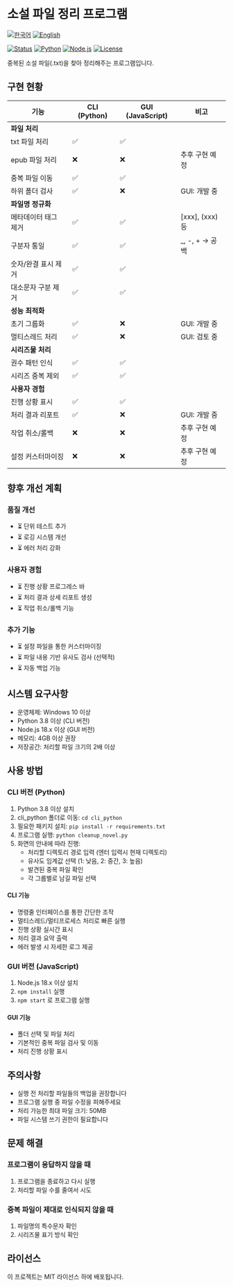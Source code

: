 # 소설 파일 정리 프로그램

[![한국어](https://img.shields.io/badge/언어-한국어-blue.svg)](README.md)
[![English](https://img.shields.io/badge/Language-English-blue.svg)](README_EN.md)

[![Status](https://img.shields.io/badge/상태-개발완료-green)](README.md)
[![Python](https://img.shields.io/badge/Python-3.8+-blue)](https://www.python.org/)
[![Node.js](https://img.shields.io/badge/Node.js-18.x-green)](https://nodejs.org/)
[![License](https://img.shields.io/badge/License-MIT-lightgrey)](LICENSE)

중복된 소설 파일(.txt)을 찾아 정리해주는 프로그램입니다.

## 구현 현황

| 기능 | CLI (Python) | GUI (JavaScript) | 비고 |
|------|-------------|-----------------|------|
| **파일 처리** |
| txt 파일 처리 | ✅ | ✅ | |
| epub 파일 처리 | ❌ | ❌ | 추후 구현 예정 |
| 중복 파일 이동 | ✅ | ✅ | |
| 하위 폴더 검사 | ✅ | ❌ | GUI: 개발 중 |
| **파일명 정규화** |
| 메타데이터 태그 제거 | ✅ | ✅ | [xxx], (xxx) 등 |
| 구분자 통일 | ✅ | ✅ | _, -, + → 공백 |
| 숫자/완결 표시 제거 | ✅ | ✅ | |
| 대소문자 구분 제거 | ✅ | ✅ | |
| **성능 최적화** |
| 초기 그룹화 | ✅ | ❌ | GUI: 개발 중 |
| 멀티스레드 처리 | ✅ | ❌ | GUI: 검토 중 |
| **시리즈물 처리** |
| 권수 패턴 인식 | ✅ | ✅ | |
| 시리즈 중복 제외 | ✅ | ✅ | |
| **사용자 경험** |
| 진행 상황 표시 | ✅ | ✅ | |
| 처리 결과 리포트 | ✅ | ❌ | GUI: 개발 중 |
| 작업 취소/롤백 | ❌ | ❌ | 추후 구현 예정 |
| 설정 커스터마이징 | ❌ | ❌ | 추후 구현 예정 |

## 향후 개선 계획

### 품질 개선
- ⏳ 단위 테스트 추가
- ⏳ 로깅 시스템 개선
- ⏳ 에러 처리 강화

### 사용자 경험
- ⏳ 진행 상황 프로그레스 바
- ⏳ 처리 결과 상세 리포트 생성
- ⏳ 작업 취소/롤백 기능

### 추가 기능
- ⏳ 설정 파일을 통한 커스터마이징
- ⏳ 파일 내용 기반 유사도 검사 (선택적)
- ⏳ 자동 백업 기능

## 시스템 요구사항

- 운영체제: Windows 10 이상
- Python 3.8 이상 (CLI 버전)
- Node.js 18.x 이상 (GUI 버전)
- 메모리: 4GB 이상 권장
- 저장공간: 처리할 파일 크기의 2배 이상

## 사용 방법

### CLI 버전 (Python)
1. Python 3.8 이상 설치
2. cli_python 폴더로 이동: `cd cli_python`
3. 필요한 패키지 설치: `pip install -r requirements.txt`
4. 프로그램 실행: `python cleanup_novel.py`
5. 화면의 안내에 따라 진행:
   - 처리할 디렉토리 경로 입력 (엔터 입력시 현재 디렉토리)
   - 유사도 임계값 선택 (1: 낮음, 2: 중간, 3: 높음)
   - 발견된 중복 파일 확인
   - 각 그룹별로 남길 파일 선택

#### CLI 기능
- 명령줄 인터페이스를 통한 간단한 조작
- 멀티스레드/멀티프로세스 처리로 빠른 실행
- 진행 상황 실시간 표시
- 처리 결과 요약 출력
- 에러 발생 시 자세한 로그 제공

### GUI 버전 (JavaScript)
1. Node.js 18.x 이상 설치
2. `npm install` 실행
3. `npm start` 로 프로그램 실행

#### GUI 기능
- 폴더 선택 및 파일 처리
- 기본적인 중복 파일 검사 및 이동
- 처리 진행 상황 표시

## 주의사항

- 실행 전 처리할 파일들의 백업을 권장합니다
- 프로그램 실행 중 파일 수정을 피해주세요
- 처리 가능한 최대 파일 크기: 50MB
- 파일 시스템 쓰기 권한이 필요합니다

## 문제 해결

### 프로그램이 응답하지 않을 때
1. 프로그램을 종료하고 다시 실행
2. 처리할 파일 수를 줄여서 시도

### 중복 파일이 제대로 인식되지 않을 때
1. 파일명의 특수문자 확인
2. 시리즈물 표기 방식 확인

## 라이선스

이 프로젝트는 MIT 라이선스 하에 배포됩니다. 